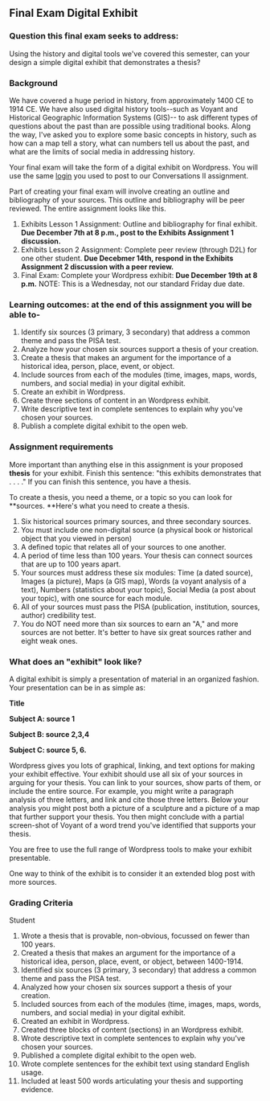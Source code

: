 ## Final Exam Digital Exhibit    

### Question this final exam seeks to address: 

Using the history and digital tools we've covered this semester, can your design a simple digital exhibit that demonstrates a thesis? 

### Background

We have covered a huge period in history, from approximately 1400 CE to 1914 CE. We have also used digital history tools--such as Voyant and Historical Geographic Information Systems (GIS)-- to ask different types of questions about the past than are possible using traditional books. Along the way, I've asked you to explore some basic concepts in history, such as how can a map tell a story, what can numbers tell us about the past, and what are the limits of social media in addressing history. 

Your final exam will take the form of a digital exhibit on Wordpress. You will use the same [login](https://wordpress.com) you used to post to our Conversations II assignment. 

Part of creating your final exam will involve creating an outline and bibliography of your sources. This outline and bibliography will be peer reviewed. The entire assignment looks like this. 

1. Exhibits Lesson 1 Assignment: Outline and bibliography for final exhibit. **Due December 7th at 8 p.m., post to the Exhibits Assignment 1 discussion.**
1. Exhibits Lesson 2 Assignment: Complete peer review (through D2L) for one other student. **Due Decebmer 14th, respond in the Exhibits Assignment 2 discussion with a peer review.**
1. Final Exam: Complete your Wordpress exhibit: **Due December 19th at 8 p.m.**  NOTE: This is a Wednesday, not our standard Friday due date.

### Learning outcomes: at the end of this assignment you will be able to- 

1. Identify six sources (3 primary, 3 secondary) that address a common theme and pass the PISA test. 
1. Analyze how your chosen six sources support a thesis of your creation. 
1. Create a thesis that makes an argument for the importance of a historical idea, person, place, event, or object.
1. Include sources from each of the modules (time, images, maps, words, numbers, and social media) in your digital exhibit. 
1. Create an exhibit in Wordpress. 
1. Create three sections of content in an Wordpress exhibit. 
1. Write descriptive text in complete sentences to explain why you've chosen your sources. 
1. Publish a complete digital exhibit to the open web. 

### Assignment requirements

More important than anything else in this assignment is your proposed ****thesis**** for your exhibit. Finish this sentence: "this exhibits demonstrates that . . . ." If you  can finish this sentence, you have a thesis. 

To create a thesis, you need a theme, or a topic so you can look for **sources. **Here's what you need to create a thesis. 

1.   Six historical sources primary sources, and three secondary sources. 
1.   You must include one non-digital source (a physical book or historical object that you viewed in person)
1.   A defined topic that relates all of your sources to one another. 
1.   A period of time less than 100 years. Your thesis can connect sources that are up to 100 years apart. 
1.   Your sources must address these six modules: Time (a dated source), Images (a picture), Maps (a GIS map), Words (a voyant analysis of a text), Numbers (statistics about your topic), Social Media (a post about your topic), with one source for each module.
1.   All of your sources must pass the PISA (publication, institution, sources, author) credibility test.
1.   You do NOT need more than six sources to earn an "A," and more sources are not better. It's better to have six great sources rather and eight weak ones. 

### What does an "exhibit" look like? 

A digital exhibit is simply a presentation of material in an organized fashion. Your presentation can be in as simple as:

**Title**

**Subject A: source 1**

**Subject B: source 2,3,4**

**Subject C: source 5, 6.**

Wordpress gives you lots of graphical, linking, and text options for making your exhibit effective. Your exhibit should use all six of your sources in arguing for your thesis. You can link to your sources, show parts of them, or include the entire source. For example, you might write a paragraph analysis of three letters, and link and cite those three letters. Below your analysis you might post both a picture of a sculpture and a picture of a map that further support your thesis. You then might conclude with a partial screen-shot of Voyant of a word trend you've identified that supports your thesis. 

You are free to use the full range of Wordpress tools to make your exhibit presentable.

One way to think of the exhibit is to consider it an extended blog post with more sources. 

### Grading Criteria 

Student 

1. Wrote a thesis that is provable, non-obvious, focussed on fewer than 100 years.
1. Created a thesis that makes an argument for the importance of a historical idea, person, place, event, or object, between 1400-1914.  
1. Identified six sources (3 primary, 3 secondary) that address a common theme and pass the PISA test. 
1. Analyzed how your chosen six sources support a thesis of your creation. 
1. Included sources from each of the modules (time, images, maps, words, numbers, and social media) in your digital exhibit. 
1. Created an exhibit in Wordpress. 
1. Created three blocks of content (sections) in an Wordpress exhibit. 
1. Wrote descriptive text in complete sentences to explain why you've chosen your sources. 
1. Published a complete digital exhibit to the open web. 
1. Wrote complete sentences for the exhibit text using standard English usage.
1. Included at least 500 words articulating your thesis and supporting evidence. 